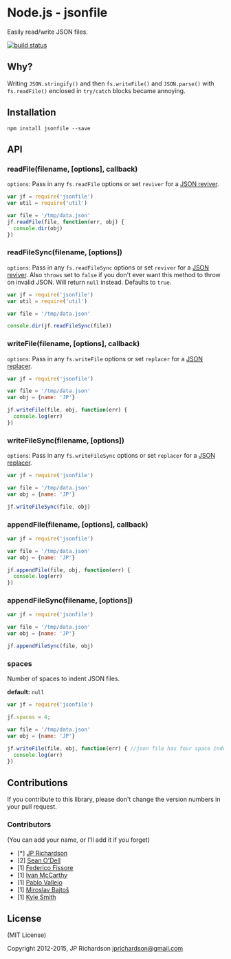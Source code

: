 Node.js - jsonfile
================

Easily read/write JSON files.

[![build status](https://secure.travis-ci.org/jprichardson/node-jsonfile.svg)](http://travis-ci.org/jprichardson/node-jsonfile)


Why?
----

Writing `JSON.stringify()` and then `fs.writeFile()` and `JSON.parse()` with `fs.readFile()` enclosed in `try/catch` blocks became annoying.



Installation
------------

    npm install jsonfile --save



API
---

### readFile(filename, [options], callback)

`options`: Pass in any `fs.readFile` options or set `reviver` for a [JSON reviver](https://developer.mozilla.org/en-US/docs/Web/JavaScript/Reference/Global_Objects/JSON/parse).


```js
var jf = require('jsonfile')
var util = require('util')

var file = '/tmp/data.json'
jf.readFile(file, function(err, obj) {
  console.dir(obj)
})
```


### readFileSync(filename, [options])

`options`: Pass in any `fs.readFileSync` options or set `reviver` for a [JSON reviver](https://developer.mozilla.org/en-US/docs/Web/JavaScript/Reference/Global_Objects/JSON/parse). Also `throws` set to `false` if you don't ever want this method
to throw on invalid JSON. Will return `null` instead. Defaults to `true`.

```js
var jf = require('jsonfile')
var util = require('util')

var file = '/tmp/data.json'

console.dir(jf.readFileSync(file))
```


### writeFile(filename, [options], callback)

`options`: Pass in any `fs.writeFile` options or set `replacer` for a [JSON replacer](https://developer.mozilla.org/en-US/docs/Web/JavaScript/Reference/Global_Objects/JSON/stringify).


```js
var jf = require('jsonfile')

var file = '/tmp/data.json'
var obj = {name: 'JP'}

jf.writeFile(file, obj, function(err) {
  console.log(err)
})
```


### writeFileSync(filename, [options])

`options`: Pass in any `fs.writeFileSync` options or set `replacer` for a [JSON replacer](https://developer.mozilla.org/en-US/docs/Web/JavaScript/Reference/Global_Objects/JSON/stringify).

```js
var jf = require('jsonfile')

var file = '/tmp/data.json'
var obj = {name: 'JP'}

jf.writeFileSync(file, obj)
```

### appendFile(filename, [options], callback)

```javascript
var jf = require('jsonfile')

var file = '/tmp/data.json'
var obj = {name: 'JP'}

jf.appendFile(file, obj, function(err) {
  console.log(err)
})
```

### appendFileSync(filename, [options])

```javascript
var jf = require('jsonfile')

var file = '/tmp/data.json'
var obj = {name: 'JP'}

jf.appendFileSync(file, obj)
```

### spaces

Number of spaces to indent JSON files.

**default:** `null`

```js
var jf = require('jsonfile')

jf.spaces = 4;

var file = '/tmp/data.json'
var obj = {name: 'JP'}

jf.writeFile(file, obj, function(err) { //json file has four space indenting now
  console.log(err)
})
```


Contributions
-------------

If you contribute to this library, please don't change the version numbers in your pull request.


### Contributors

(You can add your name, or I'll add it if you forget)

- [*] [JP Richardson](https://github.com/jprichardson)
- [2] [Sean O'Dell](https://github.com/seanodell)
- [1] [Federico Fissore](https://github.com/ffissore)
- [1] [Ivan McCarthy](https://github.com/imcrthy)
- [1] [Pablo Vallejo](https://github.com/PabloVallejo)
- [1] [Miroslav Bajtoš](https://github.com/bajtos)
- [1] [Kyle Smith](https://github.com/dragonbanshee)

License
-------

(MIT License)

Copyright 2012-2015, JP Richardson  <jprichardson@gmail.com>





